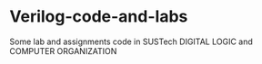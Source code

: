 # Verilog-code-and-labs
Some lab and assignments code in SUSTech DIGITAL LOGIC and COMPUTER ORGANIZATION
